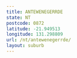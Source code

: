 ```yaml
---
title: ANTEWENEGERRDE
state: NT
postcode: 0872
latitude: -21.949513
longitude: 131.298809
url: /nt/antewenegerrde/
layout: suburb
---
```

